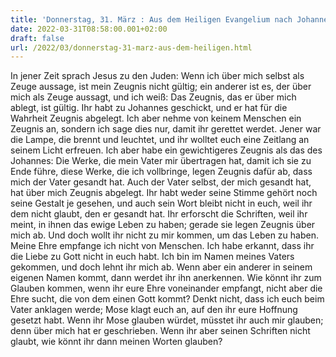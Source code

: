 ```yaml
---
title: 'Donnerstag, 31. März : Aus dem Heiligen Evangelium nach Johannes - Joh 5,31-47.'
date: 2022-03-31T08:58:00.001+02:00
draft: false
url: /2022/03/donnerstag-31-marz-aus-dem-heiligen.html
---
```


In jener Zeit sprach Jesus zu den Juden: Wenn ich über mich selbst als Zeuge aussage, ist mein Zeugnis nicht gültig; ein anderer ist es, der über mich als Zeuge aussagt, und ich weiß: Das Zeugnis, das er über mich ablegt, ist gültig. Ihr habt zu Johannes geschickt, und er hat für die Wahrheit Zeugnis abgelegt. Ich aber nehme von keinem Menschen ein Zeugnis an, sondern ich sage dies nur, damit ihr gerettet werdet. Jener war die Lampe, die brennt und leuchtet, und ihr wolltet euch eine Zeitlang an seinem Licht erfreuen. Ich aber habe ein gewichtigeres Zeugnis als das des Johannes: Die Werke, die mein Vater mir übertragen hat, damit ich sie zu Ende führe, diese Werke, die ich vollbringe, legen Zeugnis dafür ab, dass mich der Vater gesandt hat. Auch der Vater selbst, der mich gesandt hat, hat über mich Zeugnis abgelegt. Ihr habt weder seine Stimme gehört noch seine Gestalt je gesehen, und auch sein Wort bleibt nicht in euch, weil ihr dem nicht glaubt, den er gesandt hat. Ihr erforscht die Schriften, weil ihr meint, in ihnen das ewige Leben zu haben; gerade sie legen Zeugnis über mich ab. Und doch wollt ihr nicht zu mir kommen, um das Leben zu haben. Meine Ehre empfange ich nicht von Menschen. Ich habe erkannt, dass ihr die Liebe zu Gott nicht in euch habt. Ich bin im Namen meines Vaters gekommen, und doch lehnt ihr mich ab. Wenn aber ein anderer in seinem eigenen Namen kommt, dann werdet ihr ihn anerkennen. Wie könnt ihr zum Glauben kommen, wenn ihr eure Ehre voneinander empfangt, nicht aber die Ehre sucht, die von dem einen Gott kommt? Denkt nicht, dass ich euch beim Vater anklagen werde; Mose klagt euch an, auf den ihr eure Hoffnung gesetzt habt. Wenn ihr Mose glauben würdet, müsstet ihr auch mir glauben; denn über mich hat er geschrieben. Wenn ihr aber seinen Schriften nicht glaubt, wie könnt ihr dann meinen Worten glauben?